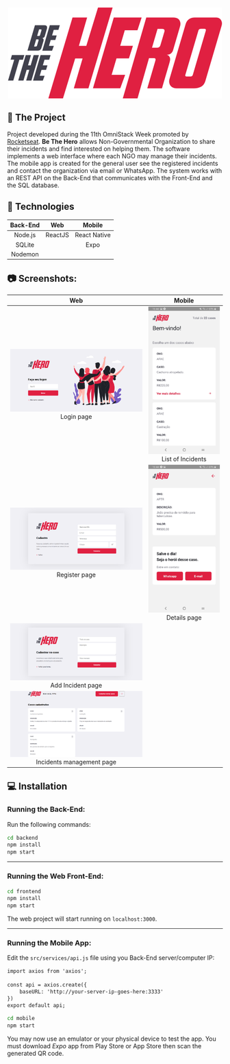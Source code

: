 <p align="center">
  <img alt="Be The Hero" src="frontend/src/assets/logo.svg"/>
</p>

## :file_folder: The Project
Project developed during the 11th OmniStack Week promoted by [Rocketseat](https://github.com/Rocketseat). **Be The Hero** allows Non-Governmental Organization to share their incidents and find interested on helping them. The software implements a web interface where each NGO may manage their incidents. The mobile app is created for the general user see the registered incidents and contact the organization via email or WhatsApp. The system works with an REST API on the Back-End that communicates with the Front-End and the SQL database.

## :rocket: Technologies
|   Back-End   |            Web  |    Mobile        |
| :---:        |     :---:       |        :---:     |
| Node.js      | ReactJS         | React Native     |
| SQLite       |                 | Expo             |
| Nodemon      |                 |                  |

## :camera: Screenshots:
|                           Web                              |                               Mobile                                   |
| :---:                                                      |                                                          :---:         |
| ![Logon](.github/Images/Web_Logon.png)Login page           |![Casos Registrados](.github/Images/Mob_Incidents.jpeg)List of Incidents|
| ![Cadastro da ONG](.github/Images/Web_Cad.png)Register page|![Detalhes do Caso](.github/Images/Mob_Detail.jpeg)Details page         |
| ![Novo Incidente](.github/Images/Web_Add_Inc.png)Add Incident page|                                                                 |
| ![Gerenciamento](.github/Images/Web_Man.png)Incidents management  page|                                                             |

## :computer: Installation
### Running the **Back-End**:
Run the following commands:
```bash
cd backend
npm install
npm start
```
___
### Running the **Web Front-End**:
```bash
cd frontend
npm install
npm start
```
The web project will start running on `localhost:3000`.  
___
### Running the **Mobile App**:
Edit the `src/services/api.js` file using you Back-End server/computer IP:
```
import axios from 'axios';

const api = axios.create({
    baseURL: 'http://your-server-ip-goes-here:3333'
})
export default api;
```

```bash
cd mobile
npm start
```
You may now use an emulator or your physical device to test the app. You must download *Expo* app from Play Store or App Store then scan the generated QR code.
